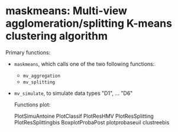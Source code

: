 # maskmeans: Multi-view agglomeration/splitting K-means clustering algorithm

Primary functions:

- `maskmeans`, which calls one of the two following functions:
    - `mv_aggregation`
    - `mv_splitting`
- `mv_simulate`, to simulate data types "D1", ... "D6"

  
  Functions plot:
  
  PlotSimuAntoine
  PlotClassif
  PlotResHMV
  PlotResSplitting
  PlotResSplittingbis
  BoxplotProbaPost
  plotprobaseuil
  clustreebis
 
  